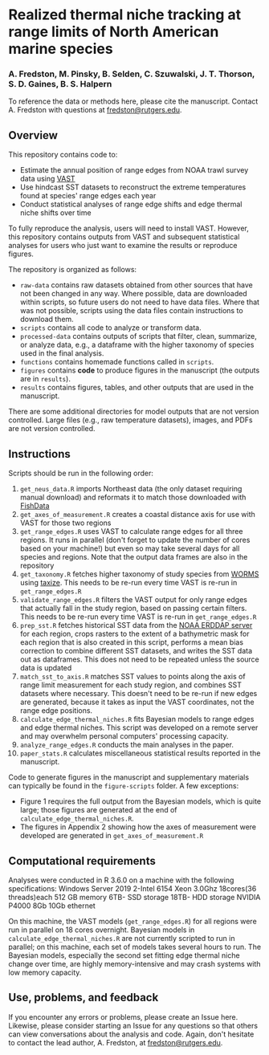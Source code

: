 # Realized thermal niche tracking at range limits of North American marine species

### A. Fredston, M. Pinsky, B. Selden, C. Szuwalski, J. T. Thorson, S. D. Gaines, B. S. Halpern 

To reference the data or methods here, please cite the manuscript. Contact A. Fredston with questions at fredston@rutgers.edu. 

## Overview 

This repository contains code to:

* Estimate the annual position of range edges from NOAA trawl survey data using [VAST](https://github.com/James-Thorson-NOAA/VAST) 
* Use hindcast SST datasets to reconstruct the extreme temperatures found at species' range edges each year 
* Conduct statistical analyses of range edge shifts and edge thermal niche shifts over time 

To fully reproduce the analysis, users will need to install VAST. However, this repository contains outputs from VAST and subsequent statistical analyses for users who just want to examine the results or reproduce figures. 

The repository is organized as follows:

* `raw-data` contains raw datasets obtained from other sources that have not been changed in any way. Where possible, data are downloaded within scripts, so future users do not need to have data files. Where that was not possible, scripts using the data files contain instructions to download them. 
* `scripts` contains all code to analyze or transform data. 
* `processed-data` contains outputs of scripts that filter, clean, summarize, or analyze data, e.g., a dataframe with the higher taxonomy of species used in the final analysis. 
* `functions` contains homemade functions called in `scripts`.
* `figures` contains **code** to produce figures in the manuscript (the outputs are in `results`).
* `results` contains figures, tables, and other outputs that are used in the manuscript. 

There are some additional directories for model outputs that are not version controlled. Large files (e.g., raw temperature datasets), images, and PDFs are not version controlled. 

## Instructions

Scripts should be run in the following order:

1. `get_neus_data.R` imports Northeast data (the only dataset requiring manual download) and reformats it to match those downloaded with [FishData](https://github.com/James-Thorson/FishData)
1. `get_axes_of_measurement.R` creates a coastal distance axis for use with VAST for those two regions
1. `get_range_edges.R` uses VAST to calculate range edges for all three regions. It runs in parallel (don't forget to update the number of cores based on your machine!) but even so may take several days for all species and regions. Note that the output data frames are also in the repository
1. `get_taxonomy.R` fetches higher taxonomy of study species from [WORMS](http://marinespecies.org/aphia.php?p=search) using [taxize](https://github.com/ropensci/taxize/). This needs to be re-run every time VAST is re-run in `get_range_edges.R` 
1. `validate_range_edges.R` filters the VAST output for only range edges that actually fall in the study region, based on passing certain filters. This needs to be re-run every time VAST is re-run in `get_range_edges.R` 
1. `prep_sst.R` fetches historical SST data from the [NOAA ERDDAP server](https://coastwatch.pfeg.noaa.gov/erddap/index.html) for each region, crops rasters to the extent of a bathymetric mask for each region that is also created in this script, performs a mean bias correction to combine different SST datasets, and writes the SST data out as dataframes. This does not need to be repeated unless the source data is updated
1. `match_sst_to_axis.R` matches SST values to points along the axis of range limit measurement for each study region, and combines SST datasets where necessary. This doesn't need to be re-run if new edges are generated, because it takes as input the VAST coordinates, not the range edge positions.
1. `calculate_edge_thermal_niches.R` fits Bayesian models to range edges and edge thermal niches. This script was developed on a remote server and may overwhelm personal computers' processing capacity.  
1. `analyze_range_edges.R` conducts the main analyses in the paper. 
1. `paper_stats.R` calculates miscellaneous statistical results reported in the manuscript. 

Code to generate figures in the manuscript and supplementary materials can typically be found in the `figure-scripts` folder. A few exceptions: 

* Figure 1 requires the full output from the Bayesian models, which is quite large; those figures are generated at the end of `calculate_edge_thermal_niches.R`. 
* The figures in Appendix 2 showing how the axes of measurement were developed are generated in `get_axes_of_measurement.R`

## Computational requirements 

Analyses were conducted in R 3.6.0 on a machine with the following specifications: 
Windows Server 2019
2-Intel 6154 Xeon    3.0Ghz 18cores(36 threads)each
512 GB memory
6TB- SSD storage
18TB- HDD storage
NVIDIA P4000 8Gb
10Gb ethernet

On this machine, the VAST models (`get_range_edges.R`) for all regions were run in parallel on 18 cores overnight. Bayesian models in `calculate_edge_thermal_niches.R` are not currently scripted to run in parallel; on this machine, each set of models takes several hours to run. The Bayesian models, especially the second set fitting edge thermal niche change over time, are highly memory-intensive and may crash systems with low memory capacity. 

## Use, problems, and feedback

If you encounter any errors or problems, please create an Issue here. Likewise, please consider starting an Issue for any questions so that others can view conversations about the analysis and code. Again, don't hesitate to contact the lead author, A. Fredston, at fredston@rutgers.edu. 
